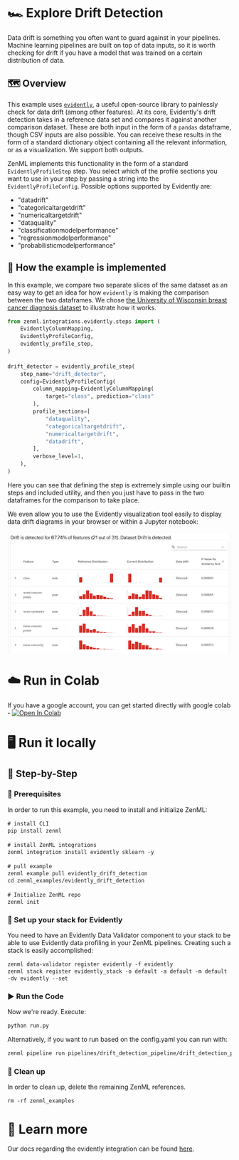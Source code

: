 # 🏎 Explore Drift Detection
Data drift is something you often want to guard against in your pipelines.
Machine learning pipelines are built on top of data inputs, so it is worth
checking for drift if you have a model that was trained on a certain
distribution of data.

## 🗺 Overview
This example uses [`evidently`](https://github.com/evidentlyai/evidently), a
useful open-source library to painlessly check for data drift (among other
features). At its core, Evidently's drift detection takes in a reference data
set and compares it against another comparison dataset. These are both input in
the form of a `pandas` dataframe, though CSV inputs are also possible. You can receive these results in the form of a standard dictionary object containing all the relevant information, or as a visualization. We support both outputs.

ZenML implements this functionality in the form of a standard `EvidentlyProfileStep` step.
You select which of the profile sections you want to use in your step by passing
a string into the `EvidentlyProfileConfig`. Possible options supported by
Evidently are:

- "datadrift"
- "categoricaltargetdrift"
- "numericaltargetdrift"
- "dataquality"
- "classificationmodelperformance"
- "regressionmodelperformance"
- "probabilisticmodelperformance"

## 🧰 How the example is implemented
In this example, we compare two separate slices of the same dataset as an easy
way to get an idea for how `evidently` is making the comparison between the two
dataframes. We chose [the University of Wisconsin breast cancer diagnosis
dataset](https://archive.ics.uci.edu/ml/datasets/Breast+Cancer+Wisconsin+(Diagnostic))
to illustrate how it works.

```python
from zenml.integrations.evidently.steps import (
    EvidentlyColumnMapping,
    EvidentlyProfileConfig,
    evidently_profile_step,
)

drift_detector = evidently_profile_step(
    step_name="drift_detector",
    config=EvidentlyProfileConfig(
        column_mapping=EvidentlyColumnMapping(
            target="class", prediction="class"
        ),
        profile_sections=[
            "dataquality",
            "categoricaltargetdrift",
            "numericaltargetdrift",
            "datadrift",
        ],
        verbose_level=1,
    ),
)

```

Here you can see that defining the step is extremely simple using our
builtin steps and included utility, and then you just have to pass in the two
dataframes for the comparison to take place.

We even allow you to use the Evidently visualization tool easily to display data
drift diagrams in your browser or within a Jupyter notebook:

![Evidently drift visualization UI](assets/drift_visualization.png)

# ☁️ Run in Colab
If you have a google account, you can get started directly with google colab - [![Open In Colab](https://colab.research.google.com/assets/colab-badge.svg)](https://colab.research.google.com/github/zenml-io/zenml/blob/main/examples/evidently_drift_detection/evidently.ipynb)

# 🖥 Run it locally

## 👣 Step-by-Step
### 📄 Prerequisites 
In order to run this example, you need to install and initialize ZenML:

```shell
# install CLI
pip install zenml

# install ZenML integrations
zenml integration install evidently sklearn -y

# pull example
zenml example pull evidently_drift_detection
cd zenml_examples/evidently_drift_detection

# Initialize ZenML repo
zenml init
```

### 🥞 Set up your stack for Evidently

You need to have an Evidently Data Validator component to your stack to be able to
use Evidently data profiling in your ZenML pipelines. Creating such a stack is
easily accomplished:

```shell
zenml data-validator register evidently -f evidently
zenml stack register evidently_stack -o default -a default -m default -dv evidently --set
```

### ▶️ Run the Code
Now we're ready. Execute:

```bash
python run.py
```

Alternatively, if you want to run based on the config.yaml you can run with:

```bash
zenml pipeline run pipelines/drift_detection_pipeline/drift_detection_pipeline.py -c config.yaml
```

### 🧽 Clean up
In order to clean up, delete the remaining ZenML references.

```shell
rm -rf zenml_examples
```

# 📜 Learn more

Our docs regarding the evidently integration can be found [here](https://docs.zenml.io/advanced-guide/perform-drift-detection).

